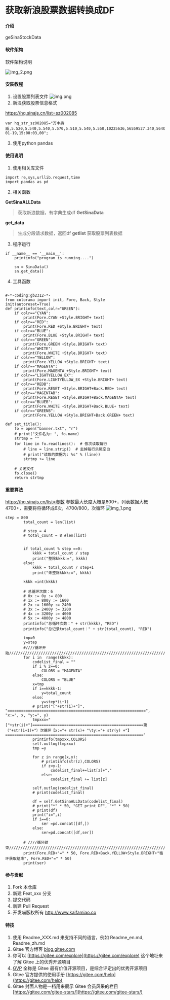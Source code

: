 # 获取新浪股票数据转换成DF

#### 介绍
geSinaStockData

#### 软件架构
软件架构说明

![img_2.png](img_2.png)
#### 安装教程

1. 设置股票列表文件
![img.png](img.png)
2. 新浪获取股票信息格式

https://hq.sinajs.cn/list=sz002085
```angular2html
var hq_str_sz002085="万丰奥威,5.520,5.540,5.540,5.570,5.510,5.540,5.550,10225636,56559527.340,56400,5.540,46040,5.530,147500,5.520,337250,5.510,531500,5.500,298800,5.550,219400,5.560,282100,5.570,204700,5.580,207200,5.590,2022-01-19,15:00:03,00";
```
3. 使用python pandas

#### 使用说明

1. 使用相关库文件
```angular2html
import re,sys,urllib.request,time
import pandas as pd
```

2. 相关函数

**GetSinaALLData**
>获取新浪数据，有字典生成df
**GetSinaData**

**get_data**
>生成分段请求数据，返回df
**getlist**
>获取股票列表数据


3. 程序运行

````angular2html
if __name__ == '__main__':
    printinfo("program is running....")

    sn = SinaData()
    sn.get_data()
````

4. 工具函数
````angular2html

#-*-coding:gb2312-*-
from colorama import init, Fore, Back, Style
init(autoreset=True)
def printinfo(text,colr="GREEN"):
    if colr=="CYAN":
        print(Fore.CYAN +Style.BRIGHT+ text)
    if colr=="RED":
        print(Fore.RED +Style.BRIGHT+ text)
    if colr=="BLUE":
        print(Fore.BLUE +Style.BRIGHT+ text)
    if colr=="GREEN":
        print(Fore.GREEN +Style.BRIGHT+ text)
    if colr=="WHITE":
        print(Fore.WHITE +Style.BRIGHT+ text)
    if colr=="YELLOW":
        print(Fore.YELLOW +Style.BRIGHT+ text)
    if colr=="MAGENTA":
        print(Fore.MAGENTA +Style.BRIGHT+ text)
    if colr=="LIGHTYELLOW_EX":
        print(Fore.LIGHTYELLOW_EX +Style.BRIGHT+ text)
    if colr=="REDB":
        print(Fore.RESET +Style.BRIGHT+Back.RED+ text)
    if colr=="MAGENTAB":
        print(Fore.RESET +Style.BRIGHT+Back.MAGENTA+ text)
    if colr=="BLUEB":
        print(Fore.WHITE +Style.BRIGHT+Back.BLUE+ text)
    if colr=="GREENB":
        print(Fore.YELLOW +Style.BRIGHT+Back.GREEN+ text)

def set_title():
    fo = open("banner.txt", "r")
    # print("文件名为: ", fo.name)
    strtmp = ""
    for line in fo.readlines():  # 依次读取每行
        # line = line.strip()  # 去掉每行头尾空白
        # print("读取的数据为: %s" % (line))
        strtmp += line

    # 关闭文件
    fo.close()
    return strtmp
````


#### 重要算法
https://hq.sinajs.cn/list=参数
参数最大长度大概是800+，列表数据大概4700+，需要将将循环成6次，4700/800，次循环
![img_1.png](img_1.png)

```angular2html
step = 800
        total_count = len(list)

        # step = 4
        # total_count = 8 #len(list)


        if total_count % step ==0:
            kkkk = total_count / step
            print("整除kkkk:=", kkkk)
        else:
            kkkk = total_count / step+1
            print("未整除kkkk:=", kkkk)

        kkkk =int(kkkk)

        # 总循环次数：6
        # 0x := 0y := 800
        # 1x := 800y := 1600
        # 2x := 1600y := 2400
        # 3x := 2400y := 3200
        # 4x := 3200y := 4000
        # 5x := 4000y := 4800
        printinfo("总循环次数：" + str(kkkk), "RED")
        printinfo("总记录total_count：" + str(total_count), "RED")

        tmp=0
        y=step
        #////循环开始///////////////////////////////////////////////////////////////////////////////////////////////////
        for i in  range(kkkk):
            codelist_final = ""
            if i % 2==0:
                COLORS = "MAGENTA"
            else:
                COLORS = "BLUE"
            x=tmp
            if i==kkkk-1:
                y=total_count
            else:
                y=step*(i+1)
            # print("["+str(i)+"]", "=============================================================", "x:=", x, "y:=", y)
            tmpxxx="["+str(i)+"]=================================================第（"+str(i+1)+"）次循环【x:="+ str(x)+ "\ty:="+ str(y) +"】============================================================="
            printinfo(tmpxxx,COLORS)
            self.outlog(tmpxxx)
            tmp =y

            for z in range(x,y):
                # printinfo(str(z),COLORS)
                if z<y-1:
                    codelist_final+=list[z]+","
                else:
                    codelist_final += list[z]

            self.outlog(codelist_final)
            # print(codelist_final)

            df = self.GetSinaALLData(codelist_final)
            # print("*" * 50, "GET print DF", "*" * 50)
            # print(df)
            print("i=",i)
            if i==0:
                ser =pd.concat([df,])
            else:
                ser=pd.concat([df,ser])

        # ////循环结束///////////////////////////////////////////////////////////////////////////////////////////////////
        print(Fore.RED+"=" * 50, Fore.RED+Back.YELLOW+Style.BRIGHT+"循环获取结束", Fore.RED+"=" * 50)
        print(ser)
```
#### 参与贡献

1. Fork 本仓库
2. 新建 Feat_xxx 分支
3. 提交代码
4. 新建 Pull Request
5. 开发喵版权所有
http://www.kaifamiao.co

#### 特技

1.  使用 Readme\_XXX.md 来支持不同的语言，例如 Readme\_en.md, Readme\_zh.md
2.  Gitee 官方博客 [blog.gitee.com](https://blog.gitee.com)
3.  你可以 [https://gitee.com/explore](https://gitee.com/explore) 这个地址来了解 Gitee 上的优秀开源项目
4.  [GVP](https://gitee.com/gvp) 全称是 Gitee 最有价值开源项目，是综合评定出的优秀开源项目
5.  Gitee 官方提供的使用手册 [https://gitee.com/help](https://gitee.com/help)
6.  Gitee 封面人物是一档用来展示 Gitee 会员风采的栏目 [https://gitee.com/gitee-stars/](https://gitee.com/gitee-stars/)
